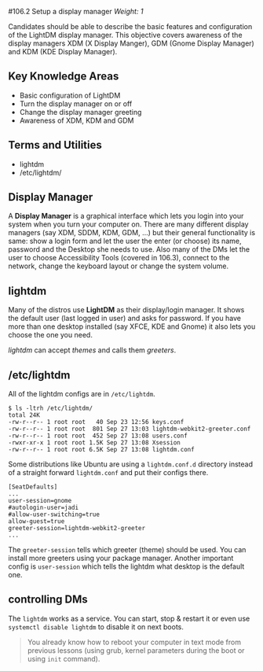 #106.2 Setup a display manager
*Weight: 1*

Candidates should be able to describe the basic features and configuration of the LightDM display manager. This objective covers awareness of the display managers XDM (X Display Manger), GDM (Gnome Display Manager) and KDM (KDE Display Manager).

## Key Knowledge Areas
- Basic configuration of LightDM
- Turn the display manager on or off
- Change the display manager greeting
- Awareness of XDM, KDM and GDM

## Terms and Utilities
- lightdm
- /etc/lightdm/

## Display Manager
A **Display Manager** is a graphical interface which lets you login into your system when you turn your computer on. There are many different display managers (say XDM, SDDM, KDM, GDM, ...) but their general functionality is same: show a login form and let the user the enter (or choose) its name, password and the Desktop she needs to use. Also many of the DMs let the user to choose Accessibility Tools (covered in 106.3), connect to the network, change the keyboard layout or change the system volume.

## lightdm
Many of the distros use **LightDM** as their display/login manager. It shows the default user (last logged in user) and asks for password. If you have more than one desktop installed (say XFCE, KDE and Gnome) it also lets you choose the one you need.

*lightdm* can accept *themes* and calls them *greeters*. 

## /etc/lightdm
All of the lightdm configs are in `/etc/lightdm`. 

````
$ ls -ltrh /etc/lightdm/
total 24K
-rw-r--r-- 1 root root   40 Sep 23 12:56 keys.conf
-rw-r--r-- 1 root root  801 Sep 27 13:03 lightdm-webkit2-greeter.conf
-rw-r--r-- 1 root root  452 Sep 27 13:08 users.conf
-rwxr-xr-x 1 root root 1.5K Sep 27 13:08 Xsession
-rw-r--r-- 1 root root 6.5K Sep 27 13:08 lightdm.conf
````

Some distributions like Ubuntu are using a `lightdm.conf.d` directory instead of a straight forward `lightdm.conf` and put their configs there. 

````
[SeatDefaults]
...
user-session=gnome
#autologin-user=jadi
#allow-user-switching=true
allow-guest=true
greeter-session=lightdm-webkit2-greeter
...
````

The `greeter-session` tells which greeter (theme) should be used. You can install more greeters using your package manager. Another important config is `user-session` which tells the lightdm what desktop is the default one. 

## controlling DMs
The `lightdm` works as a service. You can start, stop & restart it or even use `systemctl disable lightdm` to disable it on next boots. 

> You already know how to reboot your computer in text mode from previous lessons (using grub, kernel parameters during the boot or using `init` command). 


